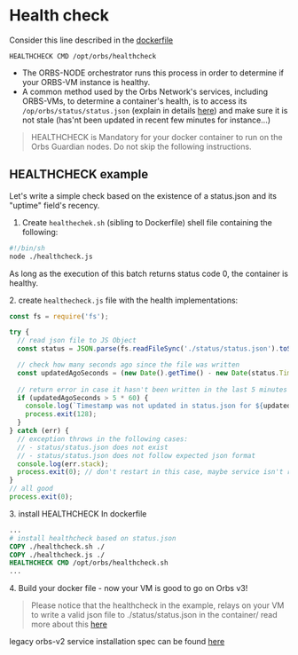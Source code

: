 # Health check

Consider this line described in the [dockerfile](docker-file.md)

`HEALTHCHECK CMD /opt/orbs/healthcheck`

* The ORBS-NODE orchestrator runs this process in order to determine if your ORBS-VM instance is healthy.
* A common method used by the Orbs Network's services, including ORBS-VMs, to determine a container's health, is to access its `/op/orbs/status/status.json` (explain in details [here](../status.md)) and make sure it is not stale (has'nt been updated in recent few minutes for instance...)

> HEALTHCHECK is Mandatory for your docker container to run on the Orbs Guardian nodes. Do not skip the following instructions.

## HEALTHCHECK example

Let's write a simple check based on the existence of a status.json and its "uptime" field's recency.

1. Create `healthechek.sh` (sibling to Dockerfile) shell file containing the following:

```bash
#!/bin/sh
node ./healthcheck.js
```

As long as the execution of this batch returns status code 0, the container is healthy.&#x20;

2\. create `healthecheck.js` file with the health implementations:

```javascript
const fs = require('fs');

try {
  // read json file to JS Object
  const status = JSON.parse(fs.readFileSync('./status/status.json').toString());

  // check how many seconds ago since the file was written
  const updatedAgoSeconds = (new Date().getTime() - new Date(status.Timestamp).getTime()) / 1000;
  
  // return error in case it hasn't been written in the last 5 minutes
  if (updatedAgoSeconds > 5 * 60) {
    console.log(`Timestamp was not updated in status.json for ${updatedAgoSeconds} seconds.`);
    process.exit(128);
  }
} catch (err) {
  // exception throws in the following cases:
  // - status/status.json does not exist
  // - status/status.json does not follow expected json format
  console.log(err.stack);
  process.exit(0); // don't restart in this case, maybe service isn't ready
}
// all good
process.exit(0);
```

3\. install HEALTHCHECK In dockerfile

```dockerfile
...
# install healthcheck based on status.json
COPY ./healthcheck.sh ./
COPY ./healthcheck.js ./
HEALTHCHECK CMD /opt/orbs/healthcheck.sh
...
```

4\. Build your docker file -  now your VM is good to go on Orbs v3!

> Please notice that the healthcheck in the example, relays on your VM to write a valid json file to ./status/status.json in the container/ read more about this [here](status.md)

legacy orbs-v2 service installation spec can be found [here](https://github.com/orbs-network/orbs-spec/blob/ee181179ddf8ee57dc0b2bd1197a1b91054edd64/node-architecture/BOYAR.md)
